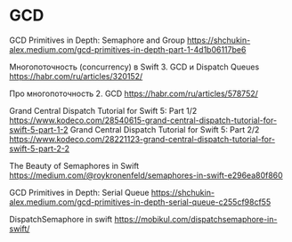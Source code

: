 #  GCD

GCD Primitives in Depth: Semaphore and Group
https://shchukin-alex.medium.com/gcd-primitives-in-depth-part-1-4d1b06117be6

Многопоточность (concurrency) в Swift 3. GCD и Dispatch Queues
https://habr.com/ru/articles/320152/

Про многопоточность 2. GCD
https://habr.com/ru/articles/578752/

Grand Central Dispatch Tutorial for Swift 5: Part 1/2
https://www.kodeco.com/28540615-grand-central-dispatch-tutorial-for-swift-5-part-1-2
Grand Central Dispatch Tutorial for Swift 5: Part 2/2
https://www.kodeco.com/28221123-grand-central-dispatch-tutorial-for-swift-5-part-2-2

The Beauty of Semaphores in Swift 
https://medium.com/@roykronenfeld/semaphores-in-swift-e296ea80f860

GCD Primitives in Depth: Serial Queue
https://shchukin-alex.medium.com/gcd-primitives-in-depth-serial-queue-c255cf98cf55

DispatchSemaphore in swift
https://mobikul.com/dispatchsemaphore-in-swift/
